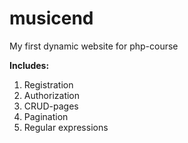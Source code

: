 # musicend
My first dynamic website for php-course

**Includes:** </br>
1) Registration </br>
2) Authorization </br>
3) CRUD-pages </br>
4) Pagination </br>
5) Regular expressions </br>
